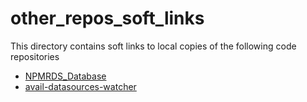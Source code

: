 # other_repos_soft_links

This directory contains soft links to local copies of the following code repositories

- [NPMRDS_Database](https://github.com/availabs/NPMRDS_Database)
- [avail-datasources-watcher](https://github.com/availabs/avail-datasources-watcher)
